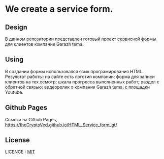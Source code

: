 # We create a service form.

## Design

В данном репозитории представлен готовый проект сервисной формы для клиентов компании Garazh tema.

## Using

В создании формы использовался язык програмирования HTML. Результат работы: на сайте есть логотип компании; форма для записи клиентов на тех.осмотр; шкала прогресса выполненных работ; раздел с обратной связью; видеоролик о компании Garazh tema, с площадки Youtube.

## Github Pages

Ссылка на Github Pages, https://theCryptoVed.github.io/HTML_Service_form_gt/

## License

LICENCE : [MIT](./license.md)
